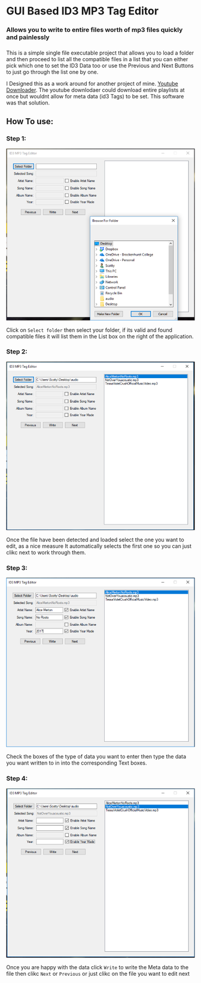 # GUI Based ID3 MP3 Tag Editor
### Allows you to write to entire files worth of mp3 files quickly and painlessly

###

This is a simple single file executable project that allows you to load a folder and then proceed to
list all the compatible files in a list that you can either pick which one to set the ID3 Data too or
use the Previous and Next Buttons to just go through the list one by one.


I Designed this as a work around for another project of mine. [Youtube Downloader](https://github.com/TheUncannyScrub/Youtube-video-downloader).
The youtube downlodaer could download entire playlists at once but wouldnt allow for meta data (id3 Tags) to be set. This software was that solution.

###

## How To use:
###


### Step 1: 

![Step 1](https://github.com/TheUncannyScrub/ID3-Tag-Editor/blob/master/howToImages/step1.png)

Click on `Select folder` then select your folder, if its valid and found compatible files it will list them in the List box on the right of the application.


### Step 2: 

![Step 2](https://github.com/TheUncannyScrub/ID3-Tag-Editor/blob/master/howToImages/step2.png)

Once the file have been detected and loaded select the one you want to edit, as a nice measure It automatically selects the first one so you can just clikc next to work through them.


### Step 3: 

![Step 3](https://github.com/TheUncannyScrub/ID3-Tag-Editor/blob/master/howToImages/step3.png)

Check the boxes of the type of data you want to enter then type the data you want written to in into the corresponding Text boxes.


### Step 4: 

![Step 4](https://github.com/TheUncannyScrub/ID3-Tag-Editor/blob/master/howToImages/step4.png)

Once you are happy with the data click `Write` to write the Meta data to the file then clikc `Next` or `Previous` or just clikc on the file you want to edit next